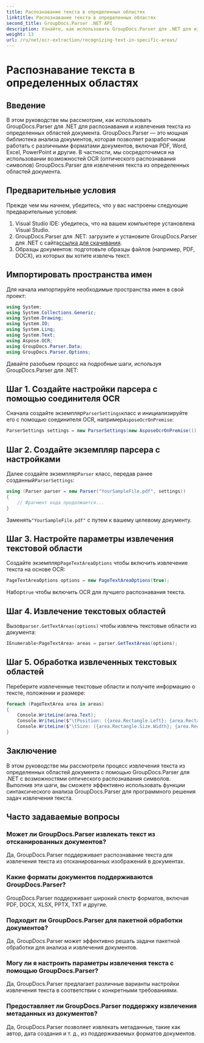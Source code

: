 ```yaml
---
title: Распознавание текста в определенных областях
linktitle: Распознавание текста в определенных областях
second_title: GroupDocs.Parser .NET API
description: Узнайте, как использовать GroupDocs.Parser для .NET для извлечения текста из определенных областей документов с возможностями оптического распознавания символов.
weight: 13
url: /ru/net/ocr-extraction/recognizing-text-in-specific-areas/
---
```


# Распознавание текста в определенных областях

## Введение
В этом руководстве мы рассмотрим, как использовать GroupDocs.Parser для .NET для распознавания и извлечения текста из определенных областей документа. GroupDocs.Parser — это мощная библиотека анализа документов, которая позволяет разработчикам работать с различными форматами документов, включая PDF, Word, Excel, PowerPoint и другие. В частности, мы сосредоточимся на использовании возможностей OCR (оптического распознавания символов) GroupDocs.Parser для извлечения текста из определенных областей документа.
## Предварительные условия
Прежде чем мы начнем, убедитесь, что у вас настроены следующие предварительные условия:
1. Visual Studio IDE: убедитесь, что на вашем компьютере установлена Visual Studio.
2.  GroupDocs.Parser для .NET: загрузите и установите GroupDocs.Parser для .NET с сайта[ссылка для скачивания](https://releases.groupdocs.com/parser/net/).
3. Образцы документов: подготовьте образцы файлов (например, PDF, DOCX), из которых вы хотите извлечь текст.

## Импортировать пространства имен
Для начала импортируйте необходимые пространства имен в свой проект:
```csharp
using System;
using System.Collections.Generic;
using System.Drawing;
using System.IO;
using System.Linq;
using System.Text;
using Aspose.OCR;
using GroupDocs.Parser.Data;
using GroupDocs.Parser.Options;
```

Давайте разобьем процесс на подробные шаги, используя GroupDocs.Parser для .NET:
## Шаг 1. Создайте настройки парсера с помощью соединителя OCR
 Сначала создайте экземпляр`ParserSettings`класс и инициализируйте его с помощью соединителя OCR, например`AsposeOcrOnPremise`:
```csharp
ParserSettings settings = new ParserSettings(new AsposeOcrOnPremise());
```
## Шаг 2. Создайте экземпляр парсера с настройками
 Далее создайте экземпляр`Parser` класс, передав ранее созданный`ParserSettings`:
```csharp
using (Parser parser = new Parser("YourSampleFile.pdf", settings))
{
    // Фрагмент кода продолжается...
}
```
 Заменять`"YourSampleFile.pdf"` с путем к вашему целевому документу.
## Шаг 3. Настройте параметры извлечения текстовой области
 Создайте экземпляр`PageTextAreaOptions` чтобы включить извлечение текста на основе OCR:
```csharp
PageTextAreaOptions options = new PageTextAreaOptions(true);
```
 Набор`true` чтобы включить OCR для лучшего распознавания текста.
## Шаг 4. Извлечение текстовых областей
 Вызов`parser.GetTextAreas(options)` чтобы извлечь текстовые области из документа:
```csharp
IEnumerable<PageTextArea> areas = parser.GetTextAreas(options);
```
## Шаг 5. Обработка извлеченных текстовых областей
Переберите извлеченные текстовые области и получите информацию о тексте, положении и размере:
```csharp
foreach (PageTextArea area in areas)
{
    Console.WriteLine(area.Text);
    Console.WriteLine($"\tPosition: ({area.Rectangle.Left}; {area.Rectangle.Top})");
    Console.WriteLine($"\tSize: ({area.Rectangle.Size.Width}; {area.Rectangle.Size.Height})");
}
```

## Заключение
В этом руководстве мы рассмотрели процесс извлечения текста из определенных областей документа с помощью GroupDocs.Parser для .NET с возможностями оптического распознавания символов. Выполнив эти шаги, вы сможете эффективно использовать функции синтаксического анализа GroupDocs.Parser для программного решения задач извлечения текста.

## Часто задаваемые вопросы
### Может ли GroupDocs.Parser извлекать текст из отсканированных документов?
Да, GroupDocs.Parser поддерживает распознавание текста для извлечения текста из отсканированных изображений в документах.
### Какие форматы документов поддерживаются GroupDocs.Parser?
GroupDocs.Parser поддерживает широкий спектр форматов, включая PDF, DOCX, XLSX, PPTX, TXT и другие.
### Подходит ли GroupDocs.Parser для пакетной обработки документов?
Да, GroupDocs.Parser может эффективно решать задачи пакетной обработки для анализа и извлечения документов.
### Могу ли я настроить параметры извлечения текста с помощью GroupDocs.Parser?
Да, GroupDocs.Parser предлагает различные варианты настройки извлечения текста в соответствии с конкретными требованиями.
### Предоставляет ли GroupDocs.Parser поддержку извлечения метаданных из документов?
Да, GroupDocs.Parser позволяет извлекать метаданные, такие как автор, дата создания и т. д., из поддерживаемых форматов документов.